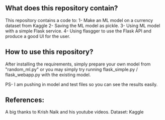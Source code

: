 ## What does this repository contain?
This repository contains a code to:
	1- Make an ML model on a currency dataset from Kaggle
	2- Saving the ML model as pickle.
	3- Using ML model with a simple Flask service.
	4- Using flasgger to use the Flask API and produce a good UI for the user.


## How to use this repository?
After installing the requirements, simply prepare your own model from "random_ml.py"
or you may simply try running flask_simple.py / flask_webapp.py with the existing model.

PS- I am pushing in model and test files so you can see the results easily.

## References:
A big thanks to Krish Naik and his youtube videos.
Dataset: Kaggle


